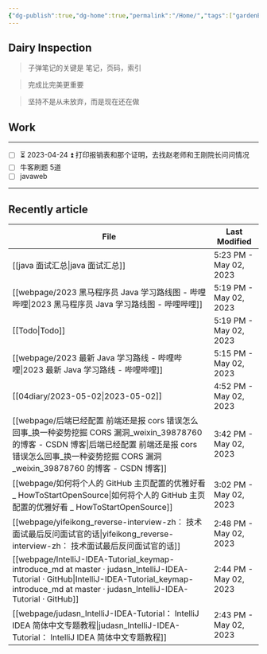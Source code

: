 ```yaml
---
{"dg-publish":true,"dg-home":true,"permalink":"/Home/","tags":["gardenEntry"],"dgPassFrontmatter":true}
---
```



## Dairy Inspection

> 子弹笔记的关键是 笔记，页码，索引

> 完成比完美更重要

> 坚持不是从未放弃，而是现在还在做

## Work
---
- [ ] ⏳ 2023-04-24 ⏫ 打印报销表和那个证明，去找赵老师和王刚院长问问情况
- [ ] 牛客刷题 5道
- [ ] javaweb

---

## Recently article

| File                                                                                                                                                                                                        | Last Modified          |
| ----------------------------------------------------------------------------------------------------------------------------------------------------------------------------------------------------------- | ---------------------- |
| [[java 面试汇总\|java 面试汇总]]                                                                                                                                                                                 | 5:23 PM - May 02, 2023 |
| [[webpage/2023 黑马程序员 Java 学习路线图 - 哔哩哔哩\|2023 黑马程序员 Java 学习路线图 - 哔哩哔哩]]                                                                                                                                   | 5:19 PM - May 02, 2023 |
| [[Todo\|Todo]]                                                                                                                                                                                           | 5:19 PM - May 02, 2023 |
| [[webpage/2023 最新 Java 学习路线 - 哔哩哔哩\|2023 最新 Java 学习路线 - 哔哩哔哩]]                                                                                                                                           | 5:15 PM - May 02, 2023 |
| [[04diary/2023-05-02\|2023-05-02]]                                                                                                                                                                       | 4:52 PM - May 02, 2023 |
| [[webpage/后端已经配置 前端还是报 cors 错误怎么回事_换一种姿势挖掘 CORS 漏洞_weixin_39878760 的博客 - CSDN 博客\|后端已经配置 前端还是报 cors 错误怎么回事_换一种姿势挖掘 CORS 漏洞_weixin_39878760 的博客 - CSDN 博客]]                                               | 3:42 PM - May 02, 2023 |
| [[webpage/如何将个人的 GitHub 主页配置的优雅好看 _ HowToStartOpenSource\|如何将个人的 GitHub 主页配置的优雅好看 _ HowToStartOpenSource]]                                                                                               | 3:02 PM - May 02, 2023 |
| [[webpage/yifeikong_reverse-interview-zh： 技术面试最后反问面试官的话\|yifeikong_reverse-interview-zh： 技术面试最后反问面试官的话]]                                                                                                 | 2:48 PM - May 02, 2023 |
| [[webpage/IntelliJ-IDEA-Tutorial_keymap-introduce_md at master · judasn_IntelliJ-IDEA-Tutorial · GitHub\|IntelliJ-IDEA-Tutorial_keymap-introduce_md at master · judasn_IntelliJ-IDEA-Tutorial · GitHub]] | 2:44 PM - May 02, 2023 |
| [[webpage/judasn_IntelliJ-IDEA-Tutorial： IntelliJ IDEA 简体中文专题教程\|judasn_IntelliJ-IDEA-Tutorial： IntelliJ IDEA 简体中文专题教程]]                                                                                 | 2:43 PM - May 02, 2023 |




